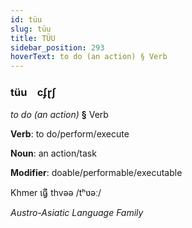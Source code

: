 ```yaml
---
id: tüu
slug: tüu
title: TÜU
sidebar_position: 293
hoverText: to do (an action) § Verb
---
```


### tüu&emsp;<span kind="abugida">cʄɽʃ</span>

*to do (an action)* **§** Verb

**Verb**: to do/perform/execute

**Noun**: an action/task

**Modifier**: doable/performable/executable

Khmer ធ្វើ thvəə /tʰʋəː/

*Austro-Asiatic Language Family*